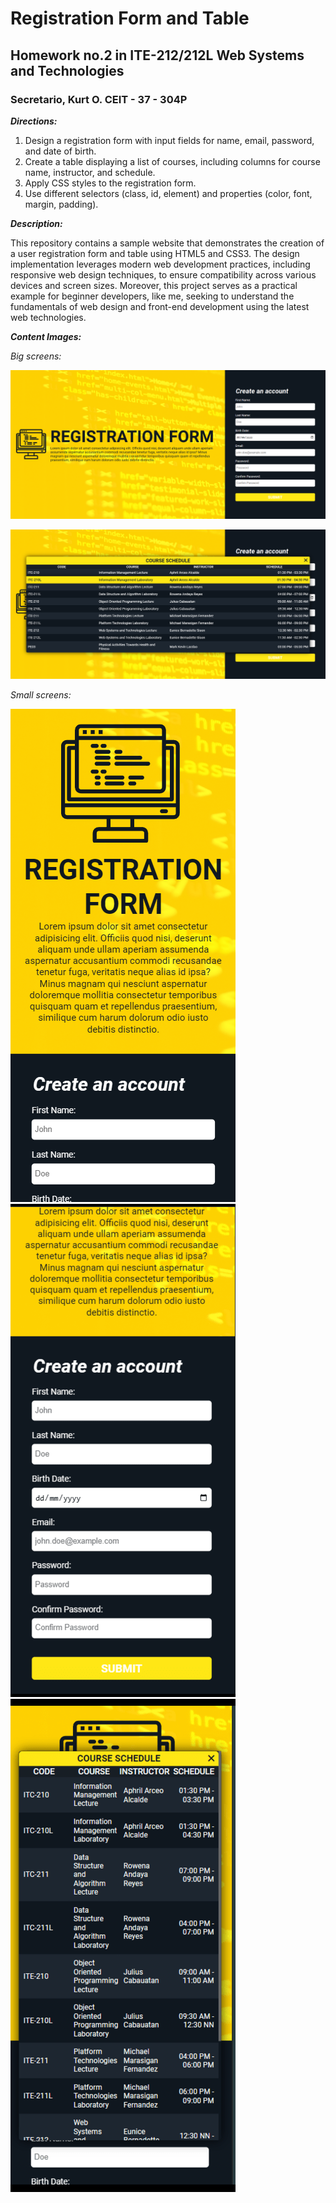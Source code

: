 # Registration Form and Table #
## Homework no.2 in ITE-212/212L Web Systems and Technologies ##
### Secretario, Kurt O.  CEIT - 37 - 304P ###

__*Directions:*__ 
  1. Design a registration form with input fields for name, email, password, and date of birth.
  2. Create a table displaying a list of courses, including columns for course name, instructor, and schedule.
  3. Apply CSS styles to the registration form.
  4. Use different selectors (class, id, element) and properties (color, font, margin, padding).

__*Description:*__

This repository contains a sample website that demonstrates the creation of a user registration form and table using HTML5 and CSS3. The design implementation leverages modern web development practices, including responsive web design techniques, to ensure compatibility across various devices and screen sizes. Moreover, this project serves as a practical example for beginner developers, like me, seeking to understand the fundamentals of web design and front-end development using the latest web technologies.

__*Content Images:*__

  *Big screens:*
  
  ![Registration section for big screens](screenshot/big-form.png)

  ![Table section for big screens](screenshot/big-tbl.png)
  
  *Small screens:*
  
  ![Registration section for small screens(1)](screenshot/small-form1.png) ![Registration section for small screens(2)](screenshot/small-form2.png) ![Table section for small screens](screenshot/small-tbl.png)
